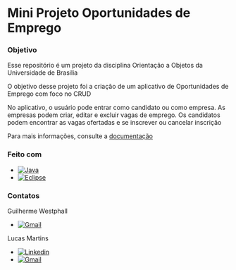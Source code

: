 # Mini Projeto Oportunidades de Emprego
### Objetivo
 <p>Esse repositório é um projeto da disciplina Orientação a Objetos da Universidade de Brasilia</p>
 <p>O objetivo desse projeto foi a criação de um aplicativo de Oportunidades de Emprego com foco no CRUD</p>
 <p>No aplicativo, o usuário pode entrar como candidato ou como empresa. As empresas podem criar, editar e excluir vagas de emprego. Os candidatos podem encontrar as vagas ofertadas e se inscrever ou cancelar inscrição</p>
 
 Para mais informações, consulte a [documentação](https://github.com/west7/MiniProjetoOO/blob/main/doc/index.html)
 
 ### Feito com

* [![Java][Java.com]][Java-url]
* [![Eclipse][Eclipse.com]][Eclipse-url]

### Contatos
Guilherme Westphall 
* [![Gmail][Gmail]](mailto:guilhermewestphall@gmail.com)

Lucas Martins
* [![Linkedin][linkedin-shield]](https://www.linkedin.com/in/lucas-martins-gabriel/)
* [![Gmail][Gmail]](mailto:lucasmartinsgabriel@gmail.com)

[Java.com]: https://img.shields.io/badge/java-%23ED8B00.svg?style=for-the-badge&logo=java&logoColor=white
[Java-url]: https://www.java.com
[Eclipse.com]: https://img.shields.io/badge/Eclipse-FE7A16.svg?style=for-the-badge&logo=Eclipse&logoColor=white
[Eclipse-url]: https://www.eclipse.org/
[linkedin-shield]: https://img.shields.io/badge/-LinkedIn-black.svg?style=for-the-badge&logo=linkedin&colorB=555
[linkedin-url]: https://linkedin.com/in/
[Gmail]: https://img.shields.io/badge/Gmail-D14836?style=for-the-badge&logo=gmail&logoColor=white
